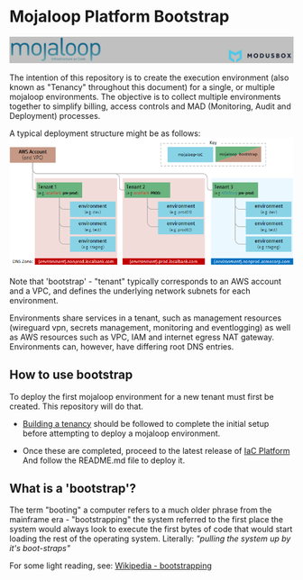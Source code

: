 # Mojaloop Platform Bootstrap

![mojaloopIaC by ModusBox banner](./documents/readme_images/000-banner.png)

The intention of this repository is to create the execution environment (also known as "Tenancy" throughout this document) for a single, or multiple mojaloop environments. The objective is to collect multiple environments together to simplify billing, access controls and MAD (Monitoring, Audit and Deployment) processes.

A typical deployment structure might be as follows:
![mojaloopIaC by ModusBox banner](./documents/readme_images/010-tenancy.png)

Note that 'bootstrap' - "tenant" typically corresponds to an AWS account and a VPC, and defines the underlying network subnets for each environment.

Environments share services in a tenant, such as management resources (wireguard vpn, secrets management, monitoring and eventlogging) as well as AWS resources such as VPC, IAM and internet egress NAT gateway.
Environments can, however, have differing root DNS entries.

## How to use bootstrap

To deploy the first mojaloop environment for a new tenant must first be created. This repository will do that.

* [Building a tenancy](./examples/acme/README.md) should be followed to complete the initial setup before attempting to deploy a mojaloop environment.

* Once these are completed, proceed to the latest release of [IaC Platform](https://github.com/mojaloop/iac-aws-platform/releases/) And follow the README.md file to deploy it.

## What is a 'bootstrap'?

The term "booting" a computer refers to a much older phrase from the mainframe era - "bootstrapping" the system referred to the first place the system would always look to execute the first bytes of code that would start loading the rest of the operating system.  Literally: _"pulling the system up by it's boot-straps"_

For some light reading, see: [Wikipedia - bootstrapping](https://en.wikipedia.org/wiki/Bootstrapping)
